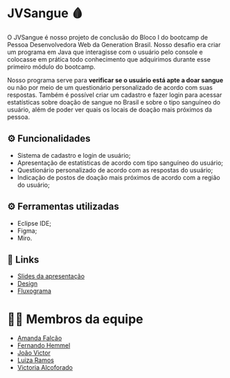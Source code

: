 # JVSangue 🩸
O JVSangue é nosso projeto de conclusão do Bloco I do bootcamp de Pessoa Desenvolvedora Web da Generation Brasil.
Nosso desafio era criar um programa em Java que interagisse com o usuário pelo console e colocasse em prática todo
conhecimento que adquirimos durante esse primeiro módulo do bootcamp.

Nosso programa serve para <b>verificar se o usuário está apte a doar sangue</b> ou não por meio de um questionário personalizado de acordo com suas respostas.
Também é possível criar um cadastro e fazer login para acessar estatísticas sobre doação de sangue no Brasil e sobre o tipo sanguíneo do usuário, além
de poder ver quais os locais de doação mais próximos da pessoa.

## ⚙️ Funcionalidades

- Sistema de cadastro e login de usuário;
- Apresentação de estatísticas de acordo com tipo sanguíneo do usuário;
- Questionário personalizado de acordo com as respostas do usuário;
- Indicação de postos de doação mais próximos de acordo com a região do usuário;

## ⚙️ Ferramentas utilizadas
- Eclipse IDE;
- Figma;
- Miro.

## 🔗 Links
- [Slides da apresentação](https://www.canva.com/design/DAFGnSKfw1o/wx6mS03qjPOBmg8SOdc_Bg/view?utm_content=DAFGnSKfw1o&utm_campaign=designshare&utm_medium=link2&utm_source=sharebutton)
- [Design](https://www.figma.com/file/qCDz8YK7gu7owAeQEVb9rd/JVSangue?node-id=0%3A1)
- [Fluxograma](https://miro.com/app/board/uXjVOmDgYa0=/?share_link_id=264140798844)

# 🧑‍💻 Membros da equipe
- [Amanda Falcão](https://www.github.com/amdfd)
- [Fernando Hemmel](https://github.com/FHemmel)
- [João Victor](https://github.com/Exxecutor)
- [Luiza Ramos](https://github.com/luizavramos)
- [Victoria Alcoforado](https://github.com/vickw3)
